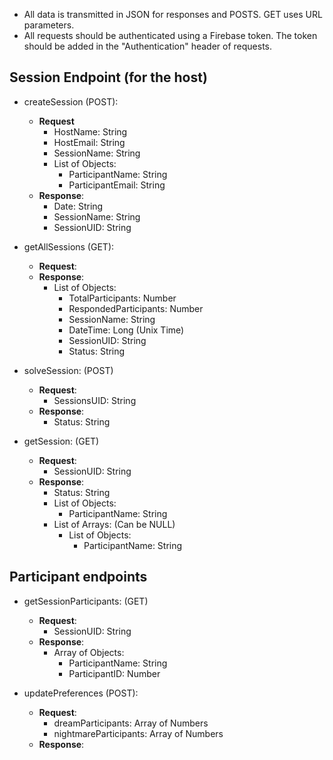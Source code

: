 - All data is transmitted in JSON for responses and POSTS. GET uses URL parameters.
- All requests should be authenticated using a Firebase token. The token should be added in the "Authentication" header of requests.

## Session Endpoint (for the host)

- createSession (POST): 
  - **Request**
    - HostName: String
    - HostEmail: String
    - SessionName: String
    - List of Objects:
        - ParticipantName: String
        - ParticipantEmail: String
  - **Response**:
    - Date: String
    - SessionName: String
    - SessionUID: String
    
- getAllSessions (GET):
  - **Request**:
  - **Response**:
    - List of Objects:
      - TotalParticipants: Number
      - RespondedParticipants: Number
      - SessionName: String
      - DateTime: Long (Unix Time)
      - SessionUID: String
      - Status: String
  
- solveSession: (POST)
  - **Request**:
    - SessionsUID: String
  - **Response**:
    - Status: String
  
- getSession: (GET)
  - **Request**:
    - SessionUID: String
  - **Response**:
    - Status: String
    - List of Objects:
      - ParticipantName: String
    - List of Arrays: (Can be NULL)
      - List of Objects:
        - ParticipantName: String
  
## Participant endpoints

- getSessionParticipants: (GET)
  - **Request**:
    - SessionUID: String
  - **Response**:
    - Array of Objects:
      - ParticipantName: String
      - ParticipantID: Number

- updatePreferences (POST):
  - **Request**:
    - dreamParticipants: Array of Numbers
    - nightmareParticipants: Array of Numbers
  - **Response**:
  
